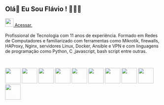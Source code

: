 ## Olá👋 Eu Sou Flávio ! 👨‍💻😊
<div style="display inline_block" >
<a href="https://www.linkedin.com/in/fl%C3%A1vio-dos-santos-j%C3%BAnior-a030b9200/" style="margin-botton 5px">
<img src="https://cdn.jsdelivr.net/gh/devicons/devicon@latest/icons/linkedin/linkedin-original.svg"  height="27" />
Acessar.</a>
</div>
<br/>
Profissional de Tecnologia com 11 anos de experiência. Formado em Redes de Computadores e familiarizado com ferramentas como Mikrotik, firewalls, HAProxy, Nginx, servidores Linux, Docker, Ansible e VPN e com linguagens de programação como Python, C ,javascript, bash script entre outras.

##

<div style="display inline_block"><br>
<img src="https://cdn.jsdelivr.net/gh/devicons/devicon@latest/icons/ansible/ansible-original.svg" height="50" /> 
<img src="https://cdn.jsdelivr.net/gh/devicons/devicon@latest/icons/cplusplus/cplusplus-original.svg" height="50" />
<img src="https://cdn.jsdelivr.net/gh/devicons/devicon@latest/icons/python/python-original-wordmark.svg" height="50" />         
<img src="https://cdn.jsdelivr.net/gh/devicons/devicon@latest/icons/docker/docker-original.svg" height="50" />
<img src="https://cdn.jsdelivr.net/gh/devicons/devicon@latest/icons/html5/html5-original-wordmark.svg" height="50"  />
<img src="https://cdn.jsdelivr.net/gh/devicons/devicon@latest/icons/css3/css3-original-wordmark.svg" height="50"  />         
<img src="https://cdn.jsdelivr.net/gh/devicons/devicon@latest/icons/javascript/javascript-original.svg" height="50"  />
<img src="https://cdn.jsdelivr.net/gh/devicons/devicon@latest/icons/java/java-original-wordmark.svg" height="50"  />
<img src="https://cdn.jsdelivr.net/gh/devicons/devicon@latest/icons/jenkins/jenkins-original.svg" height="50"  />
<img src="https://cdn.jsdelivr.net/gh/devicons/devicon@latest/icons/kubernetes/kubernetes-original.svg" height="50"  />
          
          
                    
          



</div>
          
<!--
**FlavioJunior94/FlavioJunior94** is a ✨ _special_ ✨ repository because its `README.md` (this file) appears on your GitHub profile.

Here are some ideas to get you started:

- 🔭 I’m currently working on ...
- 🌱 I’m currently learning ...
- 👯 I’m looking to collaborate on ...
- 🤔 I’m looking for help with ...
- 💬 Ask me about ...
- 📫 How to reach me: ...
- 😄 Pronouns: ...
- ⚡ Fun fact: ...
-->
